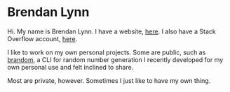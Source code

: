 # Brendan Lynn

Hi. My name is Brendan Lynn. I have a website, [here](https://www.brendanlynn.org). I also have a Stack Overflow account, [here](https://stackoverflow.com/users/22141420/).

I like to work on my own personal projects. Some are public, such as [brandom](https://github.com/brendanlynn/brandom), a CLI for random number generation I recently developed for my own personal use and felt inclined to share.

Most are private, however. Sometimes I just like to have my own thing.
